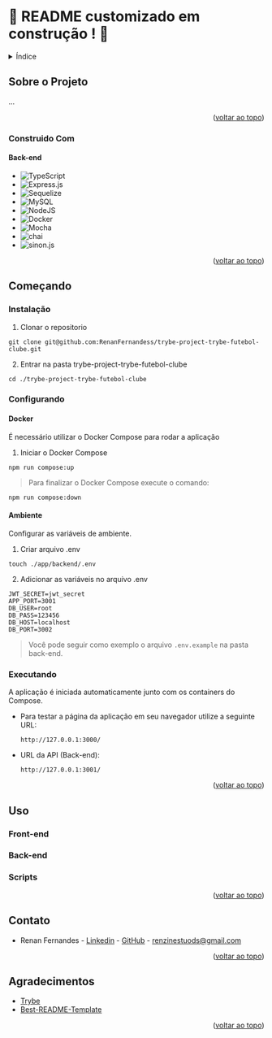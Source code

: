 # :construction: README customizado em construção ! :construction:
<!-- Olá, Tryber!
Esse é apenas um arquivo inicial para o README do seu projeto no qual você pode customizar e reutilizar todas as vezes que for executar o trybe-publisher.

Para deixá-lo com a sua cara, basta alterar o seguinte arquivo da sua máquina: ~/.student-repo-publisher/custom/_NEW_README.md

É essencial que você preencha esse documento por conta própria, ok?
Não deixe de usar nossas dicas de escrita de README de projetos, e deixe sua criatividade brilhar!
:warning: IMPORTANTE: você precisa deixar nítido:
- quais arquivos/pastas foram desenvolvidos por você; 
- quais arquivos/pastas foram desenvolvidos por outra pessoa estudante;
- quais arquivos/pastas foram desenvolvidos pela Trybe.


<details>
  <summary><strong></strong></summary><br />

</details>
-->

<details>
  <summary>Índice</summary>
  <ol>
    <li>
      <a href="#sobre-o-projeto">Sobre o Projeto</a>
      <ul>
        <li><a href="#construido-com">Construido Com</a></li>
      </ul>
    </li>
    <li>
      <a href="#começando">Começando</a>
      <ul>
        <li><a href="#instalação">Instalação</a></li>
        <li><a href="#configurando">Configurando</a></li>
        <li><a href="#executando">Executando</a></li>
      </ul>
    </li>
    <li><a href="#uso">Uso</a></li>
    <li><a href="#contato">Contato</a></li>
    <li><a href="#agradecimentos">Agradecimentos</a></li>
  </ol>
</details>

## Sobre o Projeto
...

<p align="right">(<a href="#readme-top">voltar ao topo</a>)</p>

### Construido Com

  #### Back-end
  * ![TypeScript](https://img.shields.io/badge/typescript-%23007ACC.svg?style=for-the-badge&logo=typescript&logoColor=white)
  * ![Express.js](https://img.shields.io/badge/express.js-%23404d59.svg?style=for-the-badge&logo=express&logoColor=%2361DAFB)
  * ![Sequelize](https://img.shields.io/badge/Sequelize-52B0E7?style=for-the-badge&logo=Sequelize&logoColor=white)
  * ![MySQL](https://img.shields.io/badge/mysql-%2300f.svg?style=for-the-badge&logo=mysql&logoColor=white)
  * ![NodeJS](https://img.shields.io/badge/node.js-6DA55F?style=for-the-badge&logo=node.js&logoColor=white)
  * ![Docker](https://img.shields.io/badge/docker-%230db7ed.svg?style=for-the-badge&logo=docker&logoColor=white)
  * ![Mocha](https://img.shields.io/badge/-mocha-%238D6748?style=for-the-badge&logo=mocha&logoColor=white)
  * ![chai](https://img.shields.io/badge/-chai-%23C21325?style=for-the-badge&logo=chai&logoColor=white)
  * ![sinon.js](https://img.shields.io/badge/-sinon.js-%238D6748?style=for-the-badge&logo=sinon&logoColor=white)
 
 
 
<p align="right">(<a href="#readme-top">voltar ao topo</a>)</p>

## Começando

### Instalação

  1. Clonar o repositorio

    git clone git@github.com:RenanFernandess/trybe-project-trybe-futebol-clube.git

  2. Entrar na pasta trybe-project-trybe-futebol-clube
  
    cd ./trybe-project-trybe-futebol-clube

### Configurando

#### Docker
É necessário utilizar o Docker Compose para rodar a aplicação

  1. Iniciar o Docker Compose

    npm run compose:up
    
> Para finalizar o Docker Compose execute o comando:

    npm run compose:down

#### Ambiente
  Configurar as variáveis de ambiente.

  1. Criar arquivo .env

    touch ./app/backend/.env
    
  2. Adicionar as variáveis no arquivo .env

    JWT_SECRET=jwt_secret
    APP_PORT=3001
    DB_USER=root
    DB_PASS=123456
    DB_HOST=localhost
    DB_PORT=3002

> Você pode seguir como exemplo o arquivo `.env.example`  na pasta back-end.

### Executando
A aplicação é iniciada automaticamente junto com os containers do Compose.
  
* Para testar a página da aplicação em seu navegador utilize a seguinte URL:
   
      http://127.0.0.1:3000/

* URL da API (Back-end):
   
      http://127.0.0.1:3001/
 
<p align="right">(<a href="#readme-top">voltar ao topo</a>)</p>
 
## Uso

### Front-end

### Back-end

### Scripts

<p align="right">(<a href="#readme-top">voltar ao topo</a>)</p>

## Contato

* Renan Fernandes - [Linkedin](https://www.linkedin.com/in/orenanfernandes/) - [GitHub](https://github.com/RenanFernandess) - renzinestuods@gmail.com

<p align="right">(<a href="#readme-top">voltar ao topo</a>)</p>

## Agradecimentos

* [Trybe](https://www.betrybe.com/)
* [Best-README-Template](https://github.com/othneildrew/Best-README-Template)

<p align="right">(<a href="#readme-top">voltar ao topo</a>)</p>
